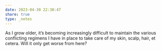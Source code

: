```yaml
---
date: 2023-04-30 22:30:47
share: true
type: _notes
---
```

As I grow older, it’s becoming increasingly difficult to maintain the various conflicting regimens I have in place to take care of my skin, scalp, hair, et cetera. Will it only get worse from here?
